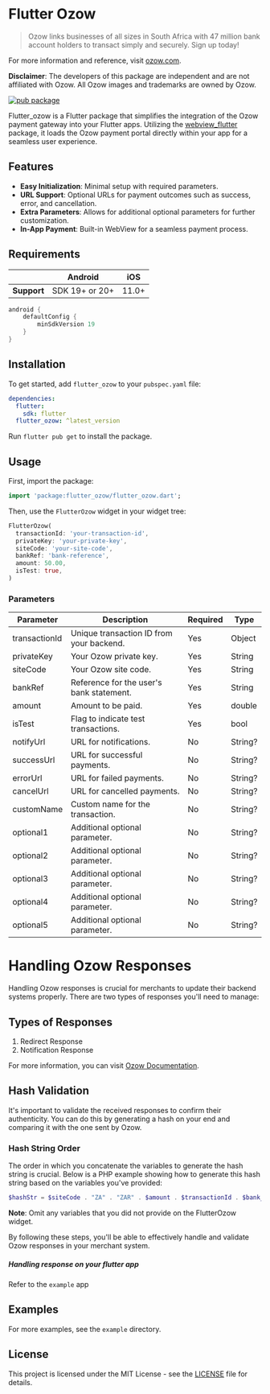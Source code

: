 # Flutter Ozow

> Ozow links businesses of all sizes in South Africa with 47 million bank account holders to transact simply and securely. Sign up today!

For more information and reference, visit [ozow.com](https://ozow.com/).

**Disclaimer**: The developers of this package are independent and are not affiliated with Ozow. All Ozow images and trademarks are owned by Ozow.



[![pub package](https://img.shields.io/pub/v/flutter_ozow.svg)](https://pub.dev/packages/flutter_ozow)

Flutter_ozow is a Flutter package that simplifies the integration of the Ozow payment gateway into your Flutter apps. Utilizing the [webview_flutter](https://pub.dev/packages/webview_flutter) package, it loads the Ozow payment portal directly within your app for a seamless user experience.

## Features

- **Easy Initialization**: Minimal setup with required parameters.
- **URL Support**: Optional URLs for payment outcomes such as success, error, and cancellation.
- **Extra Parameters**: Allows for additional optional parameters for further customization.
- **In-App Payment**: Built-in WebView for a seamless payment process.

## Requirements

|             | Android        | iOS   |
|-------------|----------------|-------|
| **Support** | SDK 19+ or 20+ | 11.0+ |

```groovy
android {
    defaultConfig {
        minSdkVersion 19
    }
}
```

## Installation

To get started, add `flutter_ozow` to your `pubspec.yaml` file:

```yaml
dependencies:
  flutter:
    sdk: flutter
  flutter_ozow: ^latest_version
```

Run `flutter pub get` to install the package.

## Usage

First, import the package:

```dart
import 'package:flutter_ozow/flutter_ozow.dart';
```

Then, use the `FlutterOzow` widget in your widget tree:

```dart
FlutterOzow(
  transactionId: 'your-transaction-id',
  privateKey: 'your-private-key',
  siteCode: 'your-site-code',
  bankRef: 'bank-reference',
  amount: 50.00,
  isTest: true,
)
```

### Parameters

| Parameter      | Description   | Required  | Type   |
| --------------|---------------|-----------|--------|
| transactionId | Unique transaction ID from your backend. | Yes | Object |
| privateKey    | Your Ozow private key. | Yes | String |
| siteCode      | Your Ozow site code. | Yes | String |
| bankRef       | Reference for the user's bank statement. | Yes | String |
| amount        | Amount to be paid. | Yes | double |
| isTest        | Flag to indicate test transactions. | Yes | bool  |
| notifyUrl     | URL for notifications. | No  | String? |
| successUrl    | URL for successful payments. | No  | String? |
| errorUrl      | URL for failed payments. | No  | String? |
| cancelUrl     | URL for cancelled payments. | No  | String? |
| customName    | Custom name for the transaction. | No  | String? |
| optional1     | Additional optional parameter. | No  | String? |
| optional2     | Additional optional parameter. | No  | String? |
| optional3     | Additional optional parameter. | No  | String? |
| optional4     | Additional optional parameter. | No  | String? |
| optional5     | Additional optional parameter. | No  | String? |

# Handling Ozow Responses

Handling Ozow responses is crucial for merchants to update their backend systems properly. There are two types of responses you'll need to manage:

## Types of Responses

1. Redirect Response
2. Notification Response

For more information, you can visit [Ozow Documentation](https://hub.ozow.com/docs/step-2-process-ozow-response).

## Hash Validation

It's important to validate the received responses to confirm their authenticity. You can do this by generating a hash on your end and comparing it with the one sent by Ozow.

### Hash String Order

The order in which you concatenate the variables to generate the hash string is crucial. Below is a PHP example showing how to generate this hash string based on the variables you've provided:

```php
$hashStr = $siteCode . "ZA" . "ZAR" . $amount . $transactionId . $bank_reference . $customer . $optional1 . $optional2 . $optional3 . $optional4 . $optional5 . $notifyUrl . $successUrl . $errorUrl . $cancelUrl . $isTest . $privateKey;
```

**Note**: Omit any variables that you did not provide on the FlutterOzow widget.

By following these steps, you'll be able to effectively handle and validate Ozow responses in your merchant system.

##### Handling response on your flutter app
Refer to the `example` app

## Examples

For more examples, see the `example` directory.

## License

This project is licensed under the MIT License - see the [LICENSE](https://github.com/Miso-0/flutter_ozow/blob/main/flutter_ozow/LICENSE) file for details.
